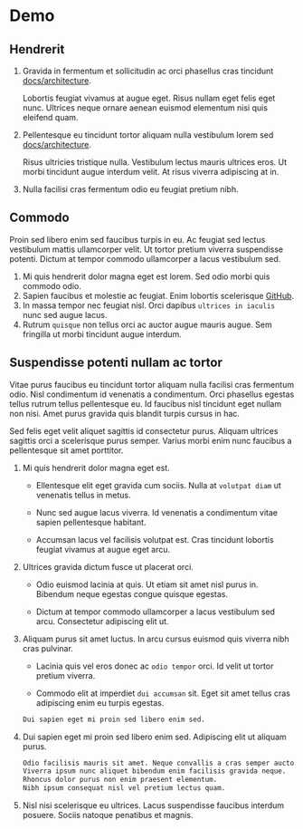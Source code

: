 # Demo

## Hendrerit

1. Gravida in fermentum et sollicitudin ac orci phasellus cras tincidunt [docs/architecture](../architecture/).

   Lobortis feugiat vivamus at augue eget. Risus nullam eget felis eget nunc.
   Ultrices neque ornare aenean euismod elementum nisi quis eleifend quam.

1. Pellentesque eu tincidunt tortor aliquam nulla vestibulum lorem sed [docs/architecture](../architecture/).

   Risus ultricies tristique nulla. Vestibulum lectus mauris ultrices eros.
   Ut morbi tincidunt augue interdum velit. At risus viverra adipiscing at in.

1. Nulla facilisi cras fermentum odio eu feugiat pretium nibh.

## Commodo

Proin sed libero enim sed faucibus turpis in eu. Ac feugiat sed lectus vestibulum mattis ullamcorper velit.
Ut tortor pretium viverra suspendisse potenti. Dictum at tempor commodo ullamcorper a lacus vestibulum sed.

1. Mi quis hendrerit dolor magna eget est lorem. Sed odio morbi quis commodo odio.
1. Sapien faucibus et molestie ac feugiat. Enim lobortis scelerisque [GitHub](https://github.com).
1. In massa tempor nec feugiat nisl. Orci dapibus `ultrices in iaculis` nunc sed augue lacus.
1. Rutrum `quisque` non tellus orci ac auctor augue mauris augue. Sem fringilla ut morbi tincidunt augue interdum.

## Suspendisse potenti nullam ac tortor

Vitae purus faucibus eu tincidunt tortor aliquam nulla facilisi cras fermentum odio. Nisl condimentum id
venenatis a condimentum. Orci phasellus egestas tellus rutrum tellus pellentesque eu.
Id faucibus nisl tincidunt eget nullam non nisi. Amet purus gravida quis blandit turpis cursus in hac.

Sed felis eget velit aliquet sagittis id consectetur purus. Aliquam ultrices sagittis orci a scelerisque purus semper.
Varius morbi enim nunc faucibus a pellentesque sit amet porttitor.

1. Mi quis hendrerit dolor magna eget est.

   - Ellentesque elit eget gravida cum sociis. Nulla at `volutpat diam` ut venenatis tellus in metus.

   - Nunc sed augue lacus viverra. Id venenatis a condimentum vitae sapien pellentesque habitant.

   - Accumsan lacus vel facilisis volutpat est. Cras tincidunt lobortis feugiat vivamus at augue eget arcu.

1. Ultrices gravida dictum fusce ut placerat orci.

   - Odio euismod lacinia at quis. Ut etiam sit amet nisl purus in. Bibendum neque egestas congue quisque egestas.

   - Dictum at tempor commodo ullamcorper a lacus vestibulum sed arcu. Consectetur adipiscing elit ut.

1. Aliquam purus sit amet luctus. In arcu cursus euismod quis viverra nibh cras pulvinar.

   - Lacinia quis vel eros donec ac `odio tempor` orci. Id velit ut tortor pretium viverra.

   - Commodo elit at imperdiet `dui accumsan` sit. Eget sit amet tellus cras adipiscing enim eu turpis egestas.

   ```bash
   Dui sapien eget mi proin sed libero enim sed.
   ```

1. Dui sapien eget mi proin sed libero enim sed. Adipiscing elit ut aliquam purus.

    ```bash
    Odio facilisis mauris sit amet. Neque convallis a cras semper auctor neque.
    Viverra ipsum nunc aliquet bibendum enim facilisis gravida neque.
    Rhoncus dolor purus non enim praesent elementum.
    Nibh ipsum consequat nisl vel pretium lectus quam.
   ```

1. Nisl nisi scelerisque eu ultrices. Lacus suspendisse faucibus interdum posuere. Sociis natoque penatibus et magnis.
